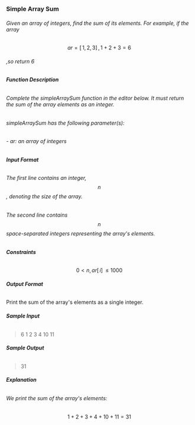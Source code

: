 ### Simple Array Sum
###### Given an array of integers, find the sum of its elements. For example, if the array
$$ar=[ \,  1,2,3 ] \, ,1+2+3=6$$
###### ,so return 6 

###### **Function Description**


###### Complete the simpleArraySum function in the editor below. It must return the sum of the array elements as an integer.

###### simpleArraySum has the following parameter(s):
###### - ar: an array of integers

###### **Input Format**

###### The first line contains an integer,$$n$$ , denoting the size of the array.
###### The second line contains $$n$$ space-separated integers representing the array's elements.

###### **Constraints**
$$ 0< n,ar[ \, i ] \,\leq 1000 $$

###### **Output Format**

Print the sum of the array's elements as a single integer.

###### **Sample Input**

> 6
> 1 2 3 4 10 11

###### **Sample Output**

> 31

###### **Explanation**

###### We print the sum of the array's elements:
$$1+2+3+4+10+11=31$$
